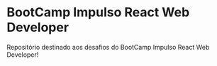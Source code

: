 # BootCamp Impulso React Web Developer
Repositório destinado aos desafios do BootCamp Impulso React Web Developer!
